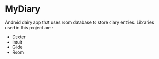 # MyDiary
 Android dairy app that uses room database to store diary entries.
 Libraries used in this project are :
 * Dexter
 * Intuit
 * Glide
 * Room
